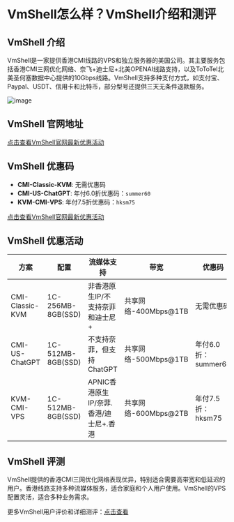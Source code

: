 # VmShell怎么样？VmShell介绍和测评

## VmShell 介绍

VmShell是一家提供香港CMI线路的VPS和独立服务器的美国公司。其主要服务包括香港CMI三网优化网络、奈飞+迪士尼+北美OPENAI线路支持，以及ToToTel北美圣何塞数据中心提供的10Gbps线路。VmShell支持多种支付方式，如支付宝、Paypal、USDT、信用卡和比特币，部分型号还提供三天无条件退款服务。

![image](https://github.com/eadwinyo/VmShell/assets/169512514/b96fdf6a-a508-41a4-be36-bf79a4f228fa)

## VmShell 官网地址

[点击查看VmShell官网最新优惠活动](https://vmshell.com/aff.php?aff=2834)

## VmShell 优惠码

- **CMI-Classic-KVM**: 无需优惠码
- **CMI-US-ChatGPT**: 年付6.0折优惠码：`summer60`
- **KVM-CMI-VPS**: 年付7.5折优惠码：`hksm75`

[点击查看VmShell官网最新优惠活动](https://vmshell.com/aff.php?aff=2834)

## VmShell 优惠活动

| 方案 | 配置 | 流媒体支持 | 带宽 | 优惠码 | 价格 | 购买 |
|---|---|---|---|---|---|---|
| CMI-Classic-KVM | 1C-256MB-8GB(SSD) | 非香港原生IP/不支持奈菲和迪士尼+ | 共享网络-400Mbps@1TB | 无需优惠码 | $33.00 USD/年 | [直达](http://vmshell.com/aff.php?aff=2834&pid=12) |
| CMI-US-ChatGPT | 1C-512MB-8GB(SSD) | 不支持奈菲，但支持ChatGPT | 共享网络-500Mbps@1TB | 年付6.0折：summer60 | $72.00 USD/年 | [直达](http://vmshell.com/aff.php?aff=2834&pid=7) |
| KVM-CMI-VPS | 1C-512MB-8GB(SSD) | APNIC香港原生IP/奈菲.香港/迪士尼+.香港 | 共享网络-600Mbps@2TB | 年付7.5折：hksm75 | $112.50 USD/年 | [直达](http://vmshell.com/aff.php?aff=2834&pid=9) |

## VmShell 评测

VmShell提供的香港CMI三网优化网络表现优异，特别适合需要高带宽和低延迟的用户。香港线路支持多种流媒体服务，适合家庭和个人用户使用。VmShell的VPS配置灵活，适合多种业务需求。

更多VmShell用户评价和详细测评：[点击查看](https://vmshell.com/aff.php?aff=2834)
